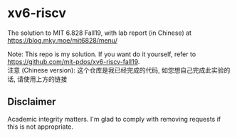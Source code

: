# xv6-riscv
The solution to MIT 6.828 Fall19, with lab report (in Chinese) at https://blog.mky.moe/mit6828/menu/

Note: This repo is my solution. If you want do it yourself, refer to https://github.com/mit-pdos/xv6-riscv-fall19.   
注意 (Chinese version): 这个仓库是我已经完成的代码, 如您想自己完成此实验的话, 请使用上方的链接

## Disclaimer
Academic integrity matters. I'm glad to comply with removing requests if this is not appropriate.
